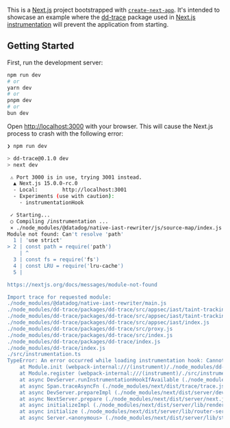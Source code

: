 This is a [Next.js](https://nextjs.org/) project bootstrapped with [`create-next-app`](https://github.com/vercel/next.js/tree/canary/packages/create-next-app). It's intended to showcase an example where the [dd-trace](https://github.com/DataDog/dd-trace-js) package used in [Next.js instrumentation](https://nextjs.org/docs/app/building-your-application/optimizing/instrumentation) will prevent the application from starting.

## Getting Started

First, run the development server:

```bash
npm run dev
# or
yarn dev
# or
pnpm dev
# or
bun dev
```

Open [http://localhost:3000](http://localhost:3000) with your browser. This will cause the Next.js process to crash with the following error:

```sh
❯ npm run dev

> dd-trace@0.1.0 dev
> next dev

 ⚠ Port 3000 is in use, trying 3001 instead.
  ▲ Next.js 15.0.0-rc.0
  - Local:        http://localhost:3001
  - Experiments (use with caution):
    · instrumentationHook

 ✓ Starting...
 ○ Compiling /instrumentation ...
 ⨯ ./node_modules/@datadog/native-iast-rewriter/js/source-map/index.js:2:1
Module not found: Can't resolve 'path'
  1 | 'use strict'
> 2 | const path = require('path')
    | ^
  3 | const fs = require('fs')
  4 | const LRU = require('lru-cache')
  5 |

https://nextjs.org/docs/messages/module-not-found

Import trace for requested module:
./node_modules/@datadog/native-iast-rewriter/main.js
./node_modules/dd-trace/packages/dd-trace/src/appsec/iast/taint-tracking/rewriter.js
./node_modules/dd-trace/packages/dd-trace/src/appsec/iast/taint-tracking/index.js
./node_modules/dd-trace/packages/dd-trace/src/appsec/iast/index.js
./node_modules/dd-trace/packages/dd-trace/src/proxy.js
./node_modules/dd-trace/packages/dd-trace/src/index.js
./node_modules/dd-trace/packages/dd-trace/index.js
./node_modules/dd-trace/index.js
./src/instrumentation.ts
TypeError: An error occurred while loading instrumentation hook: Cannot set property _initialized of [object Module] which has only a getter
    at Module.init (webpack-internal:///(instrument)/./node_modules/dd-trace/packages/dd-trace/src/proxy.js:56:23)
    at Module.register (webpack-internal:///(instrument)/./src/instrumentation.ts:11:12)
    at async DevServer.runInstrumentationHookIfAvailable (./node_modules/next/dist/server/dev/next-dev-server.js:437:17)
    at async Span.traceAsyncFn (./node_modules/next/dist/trace/trace.js:157:20)
    at async DevServer.prepareImpl (./node_modules/next/dist/server/dev/next-dev-server.js:214:9)
    at async NextServer.prepare (./node_modules/next/dist/server/next.js:161:13)
    at async initializeImpl (./node_modules/next/dist/server/lib/render-server.js:98:5)
    at async initialize (./node_modules/next/dist/server/lib/router-server.js:425:22)
    at async Server.<anonymous> (./node_modules/next/dist/server/lib/start-server.js:250:36)
```
